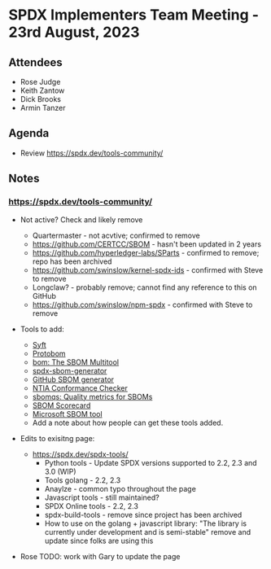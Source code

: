 # SPDX Implementers Team Meeting - 23rd August, 2023

## Attendees
* Rose Judge
* Keith Zantow
* Dick Brooks
* Armin Tanzer

## Agenda
* Review https://spdx.dev/tools-community/

## Notes
### https://spdx.dev/tools-community/
* Not active? Check and likely remove
  * Quartermaster - not acvtive; confirmed to remove
  * https://github.com/CERTCC/SBOM - hasn't been updated in 2 years
  * https://github.com/hyperledger-labs/SParts - confirmed to remove; repo has been archived
  * https://github.com/swinslow/kernel-spdx-ids - confirmed with Steve to remove
  * Longclaw? - probably remove; cannot find any reference to this on GitHub
  * https://github.com/swinslow/npm-spdx - confirmed with Steve to remove
* Tools to add:
    * [Syft](https://github.com/anchore/syft)
    * [Protobom](https://github.com/bom-squad/protobom)
    * [bom: The SBOM Multitool](https://github.com/kubernetes-sigs/bom)
    * [spdx-sbom-generator](https://github.com/opensbom-generator/spdx-sbom-generator)
    * [GitHub SBOM generator](https://github.blog/2023-03-28-introducing-self-service-sboms/)
    * [NTIA Conformance Checker](https://github.com/spdx/ntia-conformance-checker)
    * [sbomqs: Quality metrics for SBOMs](https://github.com/interlynk-io/sbomqs)
    * [SBOM Scorecard](https://github.com/eBay/sbom-scorecard)
    * [Microsoft SBOM tool](https://github.com/microsoft/sbom-tool)
    * Add a note about how people can get these tools added. 
* Edits to exisitng page:
  * https://spdx.dev/spdx-tools/
    * Python tools - Update SPDX versions supported to 2.2, 2.3 and 3.0 (WIP)
    * Tools golang - 2.2, 2.3
    * Anaylze - common typo throughout the page
    * Javascript tools - still maintained?
    * SPDX Online tools - 2.2, 2.3
    * spdx-build-tools - remove since project has been archived
    * How to use on the golang + javascript library: "The library is currently under development and is semi-stable" remove and update since folks are using this

* Rose TODO: work with Gary to update the page

